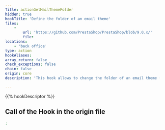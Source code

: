 ```yaml
---
Title: actionGetMailThemeFolder
hidden: true
hookTitle: 'Define the folder of an email theme'
files:
    -
        url: 'https://github.com/PrestaShop/PrestaShop/blob/9.0.x/'
        file: 
locations:
    - 'back office'
type: action
hookAliases: 
array_return: false
check_exceptions: false
chain: false
origin: core
description: 'This hook allows to change the folder of an email theme (useful if you theme is in a module for example)'

---
```


{{% hookDescriptor %}}

## Call of the Hook in the origin file

```php
;
```
